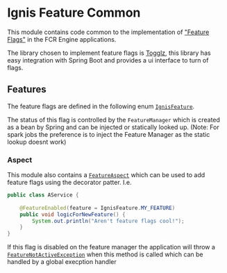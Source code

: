 # Ignis Feature Common
This module contains code common to the implementation of ["Feature Flags"](https://martinfowler.com/articles/feature-toggles.html) in the FCR Engine applications.

The library chosen to implement feature flags is [Togglz](https://www.togglz.org), this library has easy integration with Spring Boot
and provides a ui interface to turn of flags.

## Features
The feature flags are defined in the following enum [`IgnisFeature`](src/main/java/com/lombardrisk/ignis/feature/IgnisFeature.java).

The status of this flag is controlled by the `FeatureManager` which is created as a bean by Spring and can be injected or statically looked up.
(Note: For spark jobs the preference is to inject the Feature Manager as the static lookup doesnt work)

### Aspect
This module also contains a [`FeatureAspect`](src/main/java/com/lombardrisk/ignis/feature/FeatureAspect.java) which can be used to 
add feature flags using the decorator patter. I.e.

```java
public class AService {
    
    @FeatureEnabled(feature = IgnisFeature.MY_FEATURE)
    public void logicForNewFeature() {
        System.out.println("Aren't feature flags cool!");
    }
}
```

If this flag is disabled on the feature manager the application will throw a [`FeatureNotActiveException`](src/main/java/com/lombardrisk/ignis/feature/FeatureNotActiveException.java)
when this method is called which can be handled by a global execption handler